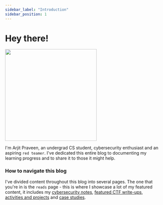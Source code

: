 ```yaml
---
sidebar_label: "Introduction"
sidebar_position: 1
---
```

# Hey there!

<img src="https://media.giphy.com/media/v1.Y2lkPWVjZjA1ZTQ3enBraTV4MGFjYjNucTJjNmJyaTF0MXJ3aWMyajNvMGl5ZzNicjRuMSZlcD12MV9naWZzX3NlYXJjaCZjdD1n/OnnUZxcHsbBN6/giphy.gif" width="300px"/>


I'm Arjit Praveen, an undergrad CS student, cybersecurity enthusiast and an aspiring `red teamer`. I've dedicated this entire blog to documenting my learning progress and to share it to those it might help. 

### How to navigate this blog

I've divided content throughout this blog into several pages. The one that you're in is the `reads` page - this is where I showcase a lot of my featured content, it includes my [cybersecurity notes](), [featured CTF write-ups](), [activities and projects]() and [case studies]().



